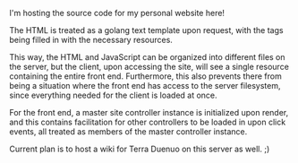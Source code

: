 I'm hosting the source code for my personal website here!

The HTML is treated as a golang text template upon request, with the tags being
filled in with the necessary resources.

This way, the HTML and JavaScript can be organized into different files on the
server, but the client, upon accessing the site, will see a single resource
containing the entire front end. Furthermore, this also prevents there from
being a situation where the front end has access to the server filesystem,
since everything needed for the client is loaded at once.

For the front end, a master site controller instance is initialized upon render,
and this contains facilitation for other controllers to be loaded in upon click
events, all treated as members of the master controller instance.

Current plan is to host a wiki for Terra Duenuo on this server as well. ;)
